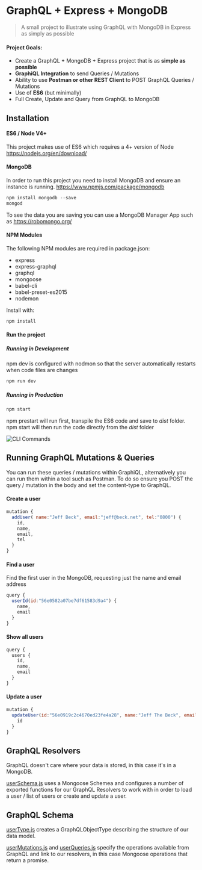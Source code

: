 # GraphQL + Express + MongoDB

> A small project to illustrate using GraphQL with MongoDB in Express as simply as possible

#### Project Goals:
* Create a GraphQL + MongoDB + Express project that is as __simple as possible__
* __GraphiQL Integration__ to send Queries / Mutations
* Ability to use __Postman or other REST Client__ to POST GraphQL Queries / Mutations
* Use of __ES6__ (but minimally)
* Full Create, Update and Query from GraphQL to MongoDB

## Installation

#### ES6 / Node V4+
This project makes use of ES6 which requires a 4+ version of Node https://nodejs.org/en/download/

#### MongoDB
In order to run this project you need to install MongoDB and ensure an instance is running.
https://www.npmjs.com/package/mongodb

```js
npm install mongodb --save
mongod
```

To see the data you are saving you can use a MongoDB Manager App such as https://robomongo.org/

#### NPM Modules
The following NPM modules are required in package.json:

* express
* express-graphql
* graphql
* mongoose
* babel-cli
* babel-preset-es2015
* nodemon

Install with:

```js
npm install
```

#### Run the project

##### Running in Development
npm dev is configured with nodmon so that the server automatically restarts when code files are changes
```js
npm run dev
```

##### Running in Production
```js
npm start
```
npm prestart will run first, transpile the ES6 code and save to _dist_ folder. npm start will then run the code directly from the _dist_ folder

![CLI Commands](https://raw.githubusercontent.com/applification/graphql-express-mongodb/master/readme/runtheapp.gif)

## Running GraphQL Mutations & Queries
You can run these queries / mutations within GraphiQL, alternatively you can run them within a tool such as Postman. To do so ensure you POST the query / mutation in the body and set the content-type to GraphQL.

#### Create a user
```js
mutation {
  addUser( name:"Jeff Beck", email:"jeff@beck.net", tel:"0800") {
    id,
    name,
    email,
    tel
  }
}
```

#### Find a user
Find the first user in the MongoDB, requesting just the name and email address
```js
query {
  userId(id:"56e0582a07be7df61583d9a4") {
    name,
    email
  }
}
```
#### Show all users
```js
query {
  users {
    id,
    name,
    email
  }
}
```

#### Update a user
```js
mutation {
  updateUser(id:"56e0919c2c4670ed23fe4a28", name:"Jeff The Beck", email:"jeff@beck.net", tel:"0800 234 231") {
    id
  }
}
```

## GraphQL Resolvers
GraphQL doesn't care where your data is stored, in this case it's in a MongoDB.

[userSchema.js](src/models/user/userSchema.js) uses a Mongoose Schemea and configures a number of exported functions for our GraphQL Resolvers to work with in order to load a user / list of users or create and update a user.

## GraphQL Schema
[userType.js](src/models/user/userType.js) creates a GraphQLObjectType describing the structure of our data model.

[userMutations.js](src/models/user/userMutations.js) and [userQueries.js](src/models/user/userQueries.js) specify the operations available from GraphQL and link to our resolvers, in this case Mongoose operations that return a promise.
